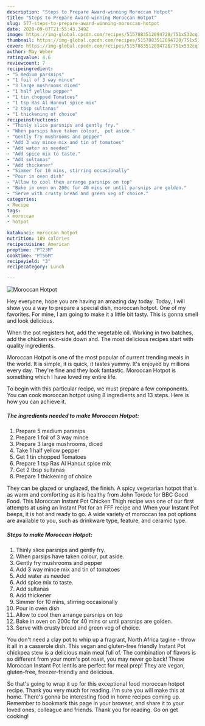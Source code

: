 ```yaml
---
description: "Steps to Prepare Award-winning Moroccan Hotpot"
title: "Steps to Prepare Award-winning Moroccan Hotpot"
slug: 577-steps-to-prepare-award-winning-moroccan-hotpot
date: 2020-09-07T21:55:43.349Z
image: https://img-global.cpcdn.com/recipes/5157883512094720/751x532cq70/moroccan-hotpot-recipe-main-photo.jpg
thumbnail: https://img-global.cpcdn.com/recipes/5157883512094720/751x532cq70/moroccan-hotpot-recipe-main-photo.jpg
cover: https://img-global.cpcdn.com/recipes/5157883512094720/751x532cq70/moroccan-hotpot-recipe-main-photo.jpg
author: May Weber
ratingvalue: 4.6
reviewcount: 7
recipeingredient:
- "5 medium parsnips"
- "1 foil of 3 way mince"
- "3 large mushrooms diced"
- "1 half yellow pepper"
- "1 tin chopped Tomatoes"
- "1 tsp Ras Al Hanout spice mix"
- "2 tbsp sultanas"
- "1 thickening of choice"
recipeinstructions:
- "Thinly slice parsnips and gently fry."
- "When parsips have taken colour,  put aside."
- "Gently fry mushrooms and pepper"
- "Add 3 way mince mix and tin of tomatoes"
- "Add water as needed"
- "Add spice mix to taste."
- "Add sultanas"
- "Add thickener"
- "Simmer for 10 mins, stirring occasionally"
- "Pour in oven dish"
- "Allow to cool then arrange parsnips on top"
- "Bake in oven on 200c for 40 mins or until parsnips are golden."
- "Serve with crusty bread and green veg of choice."
categories:
- Recipe
tags:
- moroccan
- hotpot

katakunci: moroccan hotpot 
nutrition: 189 calories
recipecuisine: American
preptime: "PT23M"
cooktime: "PT56M"
recipeyield: "3"
recipecategory: Lunch

---
```



![Moroccan Hotpot](https://img-global.cpcdn.com/recipes/5157883512094720/751x532cq70/moroccan-hotpot-recipe-main-photo.jpg)

Hey everyone, hope you are having an amazing day today. Today, I will show you a way to prepare a special dish, moroccan hotpot. One of my favorites. For mine, I am going to make it a little bit tasty. This is gonna smell and look delicious.

When the pot registers hot, add the vegetable oil. Working in two batches, add the chicken skin-side down and. The most delicious recipes start with quality ingredients.

Moroccan Hotpot is one of the most popular of current trending meals in the world. It is simple, it is quick, it tastes yummy. It's enjoyed by millions every day. They're fine and they look fantastic. Moroccan Hotpot is something which I have loved my entire life.


To begin with this particular recipe, we must prepare a few components. You can cook moroccan hotpot using 8 ingredients and 13 steps. Here is how you can achieve it.

<!--inarticleads1-->

##### The ingredients needed to make Moroccan Hotpot:

1. Prepare 5 medium parsnips
1. Prepare 1 foil of 3 way mince
1. Prepare 3 large mushrooms, diced
1. Take 1 half yellow pepper
1. Get 1 tin chopped Tomatoes
1. Prepare 1 tsp Ras Al Hanout spice mix
1. Get 2 tbsp sultanas
1. Prepare 1 thickening of choice


They can be glazed or unglazed, the finish. A spicy vegetarian hotpot that&#39;s as warm and comforting as it is healthy from John Torode for BBC Good Food. This Moroccan Instant Pot Chicken Thigh recipe was one of our first attempts at using an Instant Pot for an FFF recipe and When your Instant Pot beeps, it is hot and ready to go. A wide variety of moroccan tea pot options are available to you, such as drinkware type, feature, and ceramic type. 

<!--inarticleads2-->

##### Steps to make Moroccan Hotpot:

1. Thinly slice parsnips and gently fry.
1. When parsips have taken colour,  put aside.
1. Gently fry mushrooms and pepper
1. Add 3 way mince mix and tin of tomatoes
1. Add water as needed
1. Add spice mix to taste.
1. Add sultanas
1. Add thickener
1. Simmer for 10 mins, stirring occasionally
1. Pour in oven dish
1. Allow to cool then arrange parsnips on top
1. Bake in oven on 200c for 40 mins or until parsnips are golden.
1. Serve with crusty bread and green veg of choice.


You don&#39;t need a clay pot to whip up a fragrant, North Africa tagine - throw it all in a casserole dish. This vegan and gluten-free friendly Instant Pot chickpea stew is a delicious main meal full of. The combination of flavors is so different from your mom&#39;s pot roast, you may never go back! These Moroccan Instant Pot lentils are perfect for meal prep! They are vegan, gluten-free, freezer-friendly and delicious. 

So that's going to wrap it up for this exceptional food moroccan hotpot recipe. Thank you very much for reading. I'm sure you will make this at home. There's gonna be interesting food in home recipes coming up. Remember to bookmark this page in your browser, and share it to your loved ones, colleague and friends. Thank you for reading. Go on get cooking!
